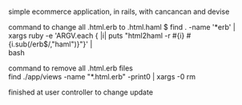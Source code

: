 simple ecommerce application, in rails, with cancancan and devise

command to change all .html.erb to .html.haml
$ find . -name '*erb' | \
      xargs ruby -e 'ARGV.each { |i| puts "html2haml -r #{i} #{i.sub(/erb$/,"haml")}"}' | \
      bash

command to remove all .html.erb files      
find ./app/views -name "*.html.erb" -print0 | xargs -0 rm

finished at user controller to change update